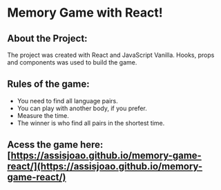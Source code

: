 # Memory Game with React!

## About the Project:

The project was created with React and JavaScript Vanilla. Hooks, props and components was used to build the game.

## Rules of the game:

- You need to find all language pairs.
- You can play with another body, if you prefer.
- Measure the time.
- The winner is who find all pairs in the shortest time.

## Acess the game here: [https://assisjoao.github.io/memory-game-react/](https://assisjoao.github.io/memory-game-react/)
